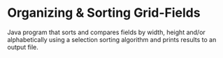 # Organizing & Sorting Grid-Fields
Java program that sorts and compares fields by width, height and/or alphabetically using a selection sorting algorithm and prints results to an output file.
